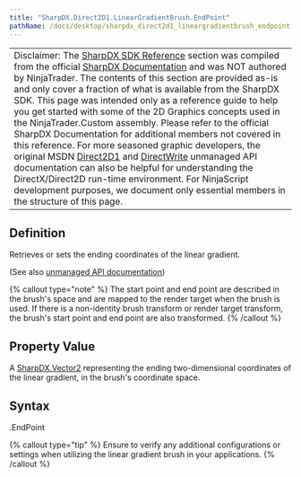 ```yaml
---
title: "SharpDX.Direct2D1.LinearGradientBrush.EndPoint"
pathName: /docs/desktop/sharpdx_direct2d1_lineargradientbrush_endpoint
---
```


|  |
| --- |
| Disclaimer: The [SharpDX SDK Reference](/docs/desktop/sharpdx_sdk_reference) section was compiled from the official [SharpDX Documentation](http://sharpdx.org/) and was NOT authored by NinjaTrader. The contents of this section are provided as-is and only cover a fraction of what is available from the SharpDX SDK. This page was intended only as a reference guide to help you get started with some of the 2D Graphics concepts used in the NinjaTrader.Custom assembly. Please refer to the official SharpDX Documentation for additional members not covered in this reference. For more seasoned graphic developers, the original MSDN [Direct2D1](https://msdn.microsoft.com/en-us/library/windows/desktop/dd370990.aspx) and [DirectWrite](https://msdn.microsoft.com/en-us/library/windows/desktop/dd368038.aspx) unmanaged API documentation can also be helpful for understanding the DirectX/Direct2D run-time environment. For NinjaScript development purposes, we document only essential members in the structure of this page. |


## Definition

Retrieves or sets the ending coordinates of the linear gradient.

(See also [unmanaged API documentation](https://msdn.microsoft.com/en-us/library/dd371492.aspx))

{% callout type="note" %}
The start point and end point are described in the brush's space and are mapped to the render target when the brush is used. If there is a non-identity brush transform or render target transform, the brush's start point and end point are also transformed.
{% /callout %}


## Property Value

A [SharpDX.Vector2](/docs/desktop/sharpdx_vector2) representing the ending two-dimensional coordinates of the linear gradient, in the brush's coordinate space.


## Syntax

<lineargradientbrush>.EndPoint


{% callout type="tip" %}
Ensure to verify any additional configurations or settings when utilizing the linear gradient brush in your applications.
{% /callout %}

